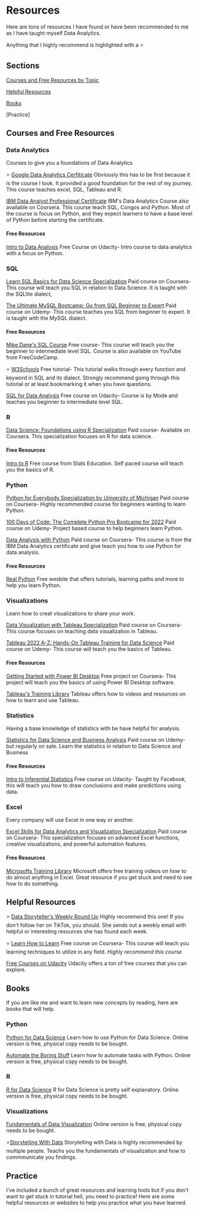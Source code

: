 # Resources
Here are tons of resources I have found or have been recommended to me as I have taught myself Data Analytics.

Anything that I highly recommend is highlighted with a :star:

## Sections

[Courses and Free Resources by Topic](https://github.com/tchristensen77/Resources/blob/main/README.md#courses-and-free-resources)

[Helpful Resources](https://github.com/tchristensen77/Resources#helpful-resources)

[Books](https://github.com/tchristensen77/Resources#books)

[Practice]

## Courses and Free Resources

### Data Analytics
Courses to give you a foundations of Data Analytics

:star: [Google Data Analytics Cerfiticate](https://www.coursera.org/professional-certificates/google-data-analytics)
Obviously this has to be first because it is the course I took. It provided a good foundation for the rest of my journey.
This course teaches excel, SQL, Tableau and R.

[IBM Data Analyst Professional Certificate](https://www.coursera.org/professional-certificates/google-data-analytics)
IBM's Data Analytics Course also available on Coursera. This course teach SQL, Congos and Python.  Most of the course is focus on Python, and they expect learners to have a base level of Python before starting the certificate.

#### Free Resources

[Intro to Data Analysis](https://www.udacity.com/course/intro-to-data-analysis--ud170)
Free Course on Udacity- Intro course to data analytics with a focus on Python.

### SQL

[Learn SQL Basics for Data Science Specialization](https://www.coursera.org/specializations/learn-sql-basics-data-science?irclickid=XkyWLhS2SxyIW6yU3HRusxaqUkDzBPVpRx90RY0&irgwc=1&utm_medium=partners&utm_source=impact&utm_campaign=2624140&utm_content=b2c)
Paid course on Coursera-This course will teach you SQL in relation to Data Science. It is taught with the SQLlite dialect,

[The Ultimate MySQL Bootcamp: Go from SQL Beginner to Expert](https://www.udemy.com/course/the-ultimate-mysql-bootcamp-go-from-sql-beginner-to-expert/)
Paid course on Udemy- This course teaches you SQL from beginner to expert. It is taught with the MySQL dialect.

#### Free Resources

[Mike Dane's SQL Course](https://www.mikedane.com/databases/sql/)
Free course- This course will teach you the beginner to intermediate level SQL. Course is also available on YouTube from FreeCodeCamp.

:star: [W3Schools](https://www.w3schools.com/sql/default.asp)
Free tutorial- This tutorial walks through every function and keyword in SQL and its dialect. 
Strongly recommend going through this tutorial or at least bookmarking it when you have questions.

[SQL for Data Analysis](https://www.udacity.com/course/sql-for-data-analysis--ud198)
Free course on Udacity- Course is by Mode and teaches you beginner to intermediate level SQL.

### R

[Data Science: Foundations using R Specialization](https://www.coursera.org/specializations/data-science-foundations-r?irclickid=XkyWLhS2SxyIW6yU3HRusxaqUkDzBb21Rx90RY0&irgwc=1&utm_medium=partners&utm_source=impact&utm_campaign=2946137&utm_content=b2c)
Paid course- Available on Coursera. This specialization focuses on R for data science.

#### Free Resources

[Intro to R](http://statseducation.com/Introduction-to-R/)
Free course from Stats Education. Self paced course will teach you the basics of R.

### Python

[Python for Everybody Specialization by University of Michigan](https://www.coursera.org/specializations/python)
Paid course on Coursera- Highly recommended course for beginners wanting to learn Python.

[100 Days of Code: The Complete Python Pro Bootcamp for 2022](https://www.udemy.com/course/100-days-of-code/?utm_source=adwords&utm_medium=udemyads&utm_campaign=LongTail_la.EN_cc.US&utm_content=deal4584&utm_term=_._ag_81829991707_._ad_532193666393_._kw__._de_c_._dm__._pl__._ti_aud-720389363895%3Adsa-1007766171312_._li_9008464_._pd__._&matchtype=&gclid=Cj0KCQjw2_OWBhDqARIsAAUNTTEYW1fluX80zbc4e9_eN5yQ8W1gP9UFzT3-pPPcRafKcwLiJ3pkEqEaAml3EALw_wcB)
Paid course on Udemy- Project based course to help beginners learn Python.

[Data Analysis with Python](https://www.coursera.org/learn/data-analysis-with-python)
Paid course on Coursera- This course is from the IBM Data Analytics certificate and give teach you how to use Python for data analysis.

#### Free Resources

[Real Python](https://realpython.com)
Free wesbite that offers tutorials, learning paths and more to help you learn Python.

### Visualizations

Learn how to creat visualizations to share your work.

[Data Visualization with Tableau Specialization](https://www.coursera.org/specializations/data-visualization?irclickid=XkyWLhS2SxyIW6yU3HRusxaqUkDzBNXpRx90RY0&irgwc=1&utm_medium=partners&utm_source=impact&utm_campaign=2624140&utm_content=b2c)
Paid course on Coursera- This course focuses on teaching data visualization in Tableau.

[Tableau 2022 A-Z: Hands-On Tableau Training for Data Science](https://www.udemy.com/course/tableau10/)
Paid course on Udemy- This course will teach you the basics of Tableau.

#### Free Resources

[Getting Started with Power BI Desktop](https://www.coursera.org/projects/power-bi-desktop)
Free project on Coursera- This project will teach you the basics of using Power BI Desktop software.

[Tableau's Training Library](https://public.tableau.com/en-us/s/resources)
Tableau offers how to videos and resources on how to learn and use Tableau.

### Statistics

Having a base knowledge of statistics with be have helpful for analysis.

[Statistics for Data Science and Business Analysis](https://www.udemy.com/course/statistics-for-data-science-and-business-analysis/?src=sac&kw=statistics)
Paid course on Udemy- but regularly on sale. Learn the statistics in relation to Data Science and Business

#### Free Resources

[Intro to Inferential Statistics](https://www.udacity.com/course/intro-to-inferential-statistics--ud201)
Free course on Udacity- Taught by Facebook, this will teach you how to draw conclusions and make predictions using data.

### Excel

Every company will use Excel in one way or another.

[Excel Skills for Data Analytics and Visualization Specialization](https://www.coursera.org/specializations/excel-data-analytics-visualization?irclickid=U4hQB4SWVxyIW6yU3HRusxaqUkDzqwwJRx90RY0&irgwc=1&utm_medium=partners&utm_source=impact&utm_campaign=1359989&utm_content=b2c)
Paid course on Coursera- This specialization focuses on advanced Excel functions, creative visualizations, and powerful automation features.

#### Free Resources

[Microsofts Training Library](https://support.microsoft.com/en-us/office/excel-video-training-9bc05390-e94c-46af-a5b3-d7c22f6990bb)
Microsoft offers free training videos on how to do almost anything in Excel. Great resource if you get stuck and need to see how to do something.


## Helpful Resources

:star: [Data Storyteller's Weekly Round Up](https://datastoryteller.substack.com)
Highly recommend this one! If you don't follow her on TikTok, you should. She sends out a weekly email with helpful or interesting resources she has found each week.

:star: [Learn How to Learn](https://www.coursera.org/learn/learning-how-to-learn)
Free course on Coursera- This course will teach you learning techniques to utilize in any field. *Highly recommend this course*

[Free Courses on Udacity](https://www.udacity.com/courses/all?price=Free)
Udacity offers a ton of free courses that you can explore.


## Books

If you are like me and want to learn new concepts by reading, here are books that will help.

### Python

[Python for Data Science](https://jakevdp.github.io/PythonDataScienceHandbook/)
Learn how to use Python for Data Science. Online version is free, physical copy needs to be bought.

[Automate the Boring Stuff](https://automatetheboringstuff.com)
Learn how to automate tasks with Python. Online version is free, physical copy needs to be bought. 

### R

[R for Data Science](https://r4ds.had.co.nz/)
R for Data Science is pretty self explanatory. Online version is free, physical copy needs to be bought.

### Visualizations

[Fundamentals of Data Visualization](https://clauswilke.com/dataviz/)
Online version is free, physical copy needs to be bought.

:star:[Storytelling With Data](https://www.storytellingwithdata.com/books)
Storytelling with Data is highly recommended by multiple people. Teachs you the fundamentals of visualization and how to commmunicate you findings.

## Practice
I've included a bunch of great resources and learning tools but if you don't want to get stuck in tutorial hell, you need to practice!
Here are some helpful resources or websites to help you practice what you have learned.


